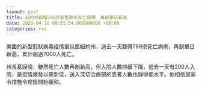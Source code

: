 ```yaml
---
layout: post
title: 紐約州新增799宗新型肺炎死亡病例　再創單日新高
date: 2020-04-10 00:51:54.000000000 +08:00
categories: rss
---
```


美國的新型冠狀病毒疫情重災區紐約州，過去一天錄得799宗死亡病例，再創單日新高，累計超過7000人死亡。

州長葛謨說，雖然死亡人數再創新高，但入院人數持續下降，過去一天有200人入院，是疫情爆發以來新低，送入深切治療部的患者人數也錄得低水平。他相信居家令措施令疫情開始緩和。
